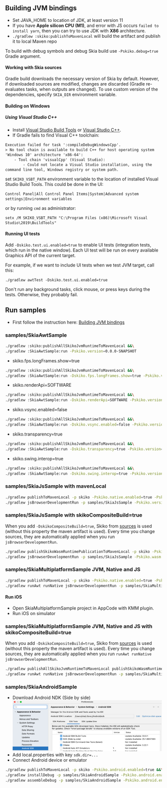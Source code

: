 ## Building JVM bindings

* Set JAVA_HOME to location of JDK, at least version 11
* If you have **Apple silicon CPU (M1)**, and error with JS occurs `failed to install yarn`, 
then you can try to use JDK with **X86** architecture.
* `./gradlew :skiko:publishToMavenLocal` will build the artifact and publish it to local Maven repo

To build with debug symbols and debug Skia build use `-Pskiko.debug=true` Gradle argument.

#### Working with Skia sources

Gradle build downloads the necessary version of Skia by default.
However, if downloaded sources are modified, changes are discarded (Gradle
re-evaluates tasks, when outputs are changed).
To use custom version of the dependencies, specify `SKIA_DIR` environment variable.

#### Building on Windows

##### Using Visual Studio C++
* Install [Visual Studio Build Tools](https://visualstudio.microsoft.com/visual-cpp-build-tools/) or
  [Visual Studio C++](https://visualstudio.microsoft.com/vs/features/cplusplus/).
* If Gradle fails to find Visual C++ toolchain:
```
Execution failed for task ':compileDebugWindowsCpp'.
> No tool chain is available to build C++ for host operating system 'Windows 10' architecture 'x86-64':
    - Tool chain 'visualCpp' (Visual Studio):
        - Could not locate a Visual Studio installation, using the command line tool, Windows registry or system path.
```
set `SKIKO_VSBT_PATH` environment variable to the location of installed Visual Studio Build Tools.
This could be done in the UI:
```
Control Panel|All Control Panel Items|System|Advanced system settings|Environment variables
```
or by running `cmd` as administrator:
```
setx /M SKIKO_VSBT_PATH "C:\Program Files (x86)\Microsoft Visual Studio\2019\BuildTools"
```

#### Running UI tests
Add `-Dskiko.test.ui.enabled=true` to enable UI tests (integration tests, which run in the native window). Each UI test will be run on every available Graphics API of the current target.

For example, if we want to include UI tests when we test JVM target, call this:
```
./gradlew awtTest -Dskiko.test.ui.enabled=true
```
Don't run any background tasks, click mouse, or press keys during the tests. Otherwise, they probably fail.

## Run samples
* First follow the instruction here: [Building JVM bindings](#building-jvm-bindings)
### samples/SkiaAwtSample
```bash
./gradlew :skiko:publishAllSkikoJvmRuntimeToMavenLocal &&\
./gradlew :SkiaAwtSample:run -Pskiko.version=0.0.0-SNAPSHOT
```
 - skiko.fps.longFrames.show=true
```bash
./gradlew :skiko:publishAllSkikoJvmRuntimeToMavenLocal &&\
./gradlew :SkiaAwtSample:run -Dskiko.fps.longFrames.show=true -Pskiko.version=0.0.0-SNAPSHOT
```
 - skiko.renderApi=SOFTWARE
```bash
./gradlew :skiko:publishAllSkikoJvmRuntimeToMavenLocal &&\
./gradlew :SkiaAwtSample:run -Dskiko.renderApi=SOFTWARE -Pskiko.version=0.0.0-SNAPSHOT
```
 - skiko.vsync.enabled=false
```bash
./gradlew :skiko:publishAllSkikoJvmRuntimeToMavenLocal &&\
./gradlew :SkiaAwtSample:run -Dskiko.vsync.enabled=false -Pskiko.version=0.0.0-SNAPSHOT
```
 - skiko.transparency=true
```bash
./gradlew :skiko:publishAllSkikoJvmRuntimeToMavenLocal &&\
./gradlew :SkiaAwtSample:run -Dskiko.transparency=true -Pskiko.version=0.0.0-SNAPSHOT
```
 - skiko.swing.interop=true
```bash
./gradlew :skiko:publishAllSkikoJvmRuntimeToMavenLocal &&\
./gradlew :SkiaAwtSample:run -Dskiko.swing.interop=true -Pskiko.version=0.0.0-SNAPSHOT
```

### samples/SkiaJsSample with mavenLocal
```bash
./gradlew publishToMavenLocal -p skiko -Pskiko.native.enabled=true -Pskiko.wasm.enabled=true &&\
./gradlew jsBrowserDevelopmentRun -p samples/SkiaJsSample -Pskiko.version=0.0.0-SNAPSHOT
```

### samples/SkiaJsSample with skikoCompositeBuild=true
When you add `-DskikoCompositeBuild=true`, Skiko from [sources](https://github.com/JetBrains/skiko/tree/master/skiko) is
used (without this property the maven artifact is used).
Every time you change sources, they are automatically applied when you run `jsBrowserDevelopmentRun`.

```bash
./gradlew publishSkikoWasmRuntimePublicationToMavenLocal -p skiko -Pskiko.native.enabled=true -Pskiko.wasm.enabled=true &&\
./gradlew jsBrowserDevelopmentRun -p samples/SkiaJsSample -Pskiko.wasm.enabled=true -DskikoCompositeBuild=true -Pskiko.version=0.0.0-SNAPSHOT
```

### samples/SkiaMultiplatformSample JVM, Native and JS 
```bash
./gradlew publishToMavenLocal -p skiko -Pskiko.native.enabled=true -Pskiko.wasm.enabled=true &&\
./gradlew runAwt runNative jsBrowserDevelopmentRun -p samples/SkiaMultiplatformSample -Pskiko.version=0.0.0-SNAPSHOT
```
#### Run iOS
- Open SkiaMultiplatformSample project in AppCode with KMM plugin.
- Run iOS on simulator

### samples/SkiaMultiplatformSample JVM, Native and JS with skikoCompositeBuild=true
When you add `-DskikoCompositeBuild=true`, Skiko from [sources](https://github.com/JetBrains/skiko/tree/master/skiko) is
used (without this property the maven artifact is used).
Every time you change sources, they are automatically applied when you run `runAwt runNative jsBrowserDevelopmentRun`.
   
```bash
./gradlew publishAllSkikoJvmRuntimeToMavenLocal publishSkikoWasmRuntimePublicationToMavenLocal -p skiko -Pskiko.native.enabled=true -Pskiko.wasm.enabled=true &&\
./gradlew runAwt runNative jsBrowserDevelopmentRun -p samples/SkiaMultiplatformSample -Pskiko.native.enabled=true -Pskiko.wasm.enabled=true -DskikoCompositeBuild=true -Pskiko.version=0.0.0-SNAPSHOT
```

### samples/SkiaAndroidSample
 - Download Android NDK (Side by side)  
![install-android-ndk.png](install-android-ndk.png)
 - Add local.properties with key `sdk.dir=...`
 - Connect Android device or emulator
```bash
./gradlew publishToMavenLocal -p skiko -Pskiko.android.enabled=true &&\
./gradlew installDebug -p samples/SkiaAndroidSample -Pskiko.android.enabled=true -Pskiko.version=0.0.0-SNAPSHOT ||\
./gradlew assembleDebug -p samples/SkiaAndroidSample -Pskiko.android.enabled=true -Pskiko.version=0.0.0-SNAPSHOT
```
